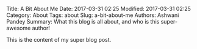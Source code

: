 Title: A Bit About Me
Date: 2017-03-31 02:25
Modified: 2017-03-31 02:25
Category: About
Tags: about
Slug: a-bit-about-me
Authors: Ashwani Pandey
Summary: What this blog is all about, and who is this super-awesome author!

This is the content of my super blog post.